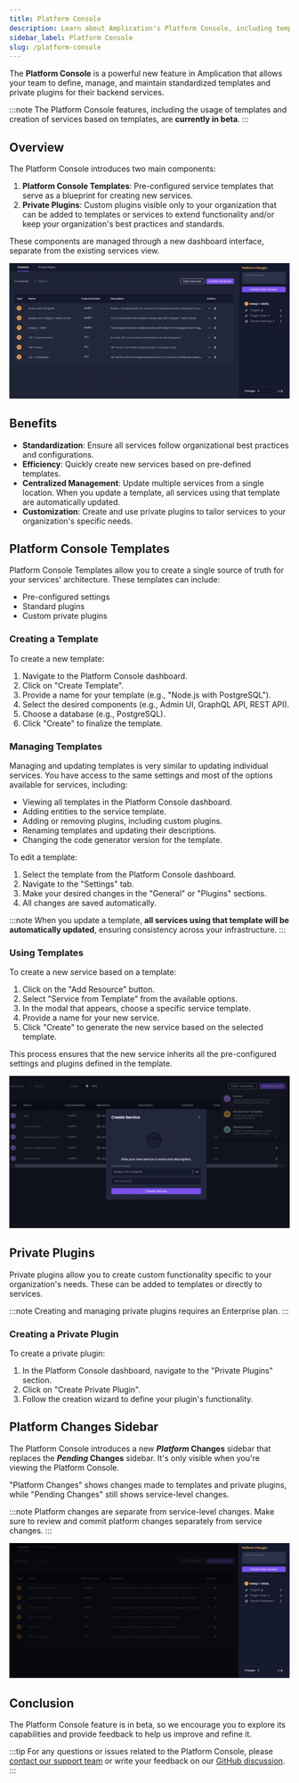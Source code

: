 ```yaml
---
title: Platform Console
description: Learn about Amplication's Platform Console, including templates and private plugins for standardizing service creation and management.
sidebar_label: Platform Console
slug: /platform-console
---
```


The **Platform Console** is a powerful new feature in Amplication that allows your team to define, manage, and maintain standardized templates and private plugins for their backend services.

:::note
The Platform Console features, including the usage of templates and creation of services based on templates, are **currently in beta**.
:::

## Overview

The Platform Console introduces two main components:

1. **Platform Console Templates**: Pre-configured service templates that serve as a blueprint for creating new services.
2. **Private Plugins**: Custom plugins visible only to your organization that can be added to templates or services to extend functionality and/or keep your organization's best practices and standards.

These components are managed through a new dashboard interface, separate from the existing services view.

![Amplication Platform Console](./assets/amplication-platform-console.png)

## Benefits

- **Standardization**: Ensure all services follow organizational best practices and configurations.
- **Efficiency**: Quickly create new services based on pre-defined templates.
- **Centralized Management**: Update multiple services from a single location. When you update a template, all services using that template are automatically updated.
- **Customization**: Create and use private plugins to tailor services to your organization's specific needs.

## Platform Console Templates

Platform Console Templates allow you to create a single source of truth for your services' architecture. These templates can include:

- Pre-configured settings
- Standard plugins
- Custom private plugins

### Creating a Template

To create a new template:

1. Navigate to the Platform Console dashboard.
2. Click on "Create Template".
3. Provide a name for your template (e.g., "Node.js with PostgreSQL").
4. Select the desired components (e.g., Admin UI, GraphQL API, REST API).
5. Choose a database (e.g., PostgreSQL).
6. Click "Create" to finalize the template.

### Managing Templates

Managing and updating templates is very similar to updating individual services. You have access to the same settings and most of the options available for services, including:

- Viewing all templates in the Platform Console dashboard.
- Adding entities to the service template.
- Adding or removing plugins, including custom plugins.
- Renaming templates and updating their descriptions.
- Changing the code generator version for the template.

To edit a template:

1. Select the template from the Platform Console dashboard.
2. Navigate to the "Settings" tab.
3. Make your desired changes in the "General" or "Plugins" sections.
4. All changes are saved automatically.

:::note
When you update a template, **all services using that template will be automatically updated**, ensuring consistency across your infrastructure.
:::

### Using Templates

To create a new service based on a template:

1. Click on the "Add Resource" button.
2. Select "Service from Template" from the available options.
3. In the modal that appears, choose a specific service template.
4. Provide a name for your new service.
5. Click "Create" to generate the new service based on the selected template.

This process ensures that the new service inherits all the pre-configured settings and plugins defined in the template.

![Amplication Create Services From Template](./assets/create-service-from-template.png)

## Private Plugins

Private plugins allow you to create custom functionality specific to your organization's needs. These can be added to templates or directly to services.

:::note
Creating and managing private plugins requires an Enterprise plan.
:::

### Creating a Private Plugin

To create a private plugin:

1. In the Platform Console dashboard, navigate to the "Private Plugins" section.
2. Click on "Create Private Plugin".
3. Follow the creation wizard to define your plugin's functionality.

## Platform Changes Sidebar

The Platform Console introduces a new **_Platform_ Changes** sidebar that replaces the **_Pending_ Changes** sidebar. It's only visible when you're viewing the Platform Console.

"Platform Changes" shows changes made to templates and private plugins, while "Pending Changes" still shows service-level changes.

:::note
Platform changes are separate from service-level changes. Make sure to review and commit platform changes separately from service changes.
:::

![Amplication Create Services From Template](./assets/platform-changes.png)

## Conclusion

The Platform Console feature is in beta, so we encourage you to explore its capabilities and provide feedback to help us improve and refine it.

:::tip
For any questions or issues related to the Platform Console, please [contact our support team](https://amplication.com/contact) or write your feedback on our [GitHub discussion](https://github.com/amplication/amplication/discussions/8979).
:::